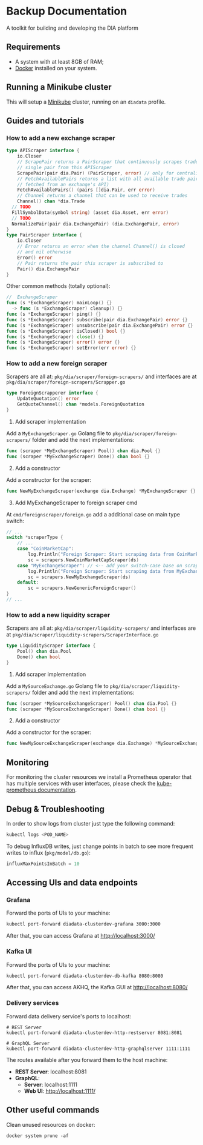 # Backup Documentation

A toolkit for building and developing the DIA platform

## Requirements

* A system with at least 8GB of RAM;
* [Docker](https://www.docker.com) installed on your system.

## Running a Minikube cluster

This will setup a [Minikube](https://github.com/kubernetes/minikube) cluster, running on an `diadata` profile.

## Guides and tutorials

### How to add a new exchange scraper

```go
type APIScraper interface {
	io.Closer
	// ScrapePair returns a PairScraper that continuously scrapes trades for a
	// single pair from this APIScraper
	ScrapePair(pair dia.Pair) (PairScraper, error) // only for centralized exchanges
	// FetchAvailablePairs returns a list with all available trade pairs (usually
	// fetched from an exchange's API)
	FetchAvailablePairs() (pairs []dia.Pair, err error)
	// Channel returns a channel that can be used to receive trades
	Channel() chan *dia.Trade
  // TODO
  FillSymbolData(symbol string) (asset dia.Asset, err error)
  // TODO
  NormalizePair(pair dia.ExchangePair) (dia.ExchangePair, error)
}
type PairScraper interface {
	io.Closer
	// Error returns an error when the channel Channel() is closed
	// and nil otherwise
	Error() error
	// Pair returns the pair this scraper is subscribed to
	Pair() dia.ExchangePair
}
```

Other common methods (totally optional):

```go
//  ExchangeScraper
func (s *ExchangeScraper) mainLoop() {}
  -> func (s *ExchangeScraper) cleanup() {}
func (s *ExchangeScraper) ping() {}
func (s *ExchangeScraper) subscribe(pair dia.ExchangePair) error {}
func (s *ExchangeScraper) unsubscribe(pair dia.ExchangePair) error {}
func (s *ExchangeScraper) isClosed() bool {}
func (s *ExchangeScraper) close() {}
func (s *ExchangeScraper) error() error {}
func (s *ExchangeScraper) setError(err error) {}
```

### How to add a new foreign scraper

Scrapers are all at: `pkg/dia/scraper/foreign-scrapers/` and interfaces are at `pkg/dia/scraper/foreign-scrapers/Scrapper.go`

```go
type ForeignScrapperer interface {
	UpdateQuotation() error
	GetQuoteChannel() chan *models.ForeignQuotation
}
```

1. Add scraper implementation

Add a `MyExchangeScraper.go` Golang file to `pkg/dia/scraper/foreign-scrapers/` folder and add the next implementations:

```go
func (scraper *MyExchangeScraper) Pool() chan dia.Pool {}
func (scraper *MyExchangeScraper) Done() chan bool {}
```

2. Add a constructor

Add a constructor for the scraper:

```go
func NewMyExchangeScraper(exchange dia.Exchange) *MyExchangeScraper {}
```

3. Add MyExchangeScraper to foreign scraper cmd

At `cmd/foreignscraper/foreign.go` add a additional case on main type switch:

```go
// ...
switch *scraperType {
	// ...
	case "CoinMarketCap":
		log.Println("Foreign Scraper: Start scraping data from CoinMarketCap")
		sc = scrapers.NewCoinMarketCapScraper(ds)
	case "MyExchangeScraper": // <-- add your switch-case base on scraper name
		log.Println("Foreign Scraper: Start scraping data from MyExchangeScraper")
		sc = scrapers.NewMyExchangeScraper(ds)
	default:
		sc = scrapers.NewGenericForeignScraper()
}
// ...
```

### How to add a new liquidity scraper

Scrapers are all at: `pkg/dia/scraper/liquidity-scrapers/` and interfaces are at `pkg/dia/scraper/liquidity-scrapers/ScraperInterface.go`

```go
type LiquidityScraper interface {
	Pool() chan dia.Pool
	Done() chan bool
}
```

1. Add scraper implementation

Add a `MySourceExchange.go` Golang file to `pkg/dia/scraper/liquidity-scrapers/` folder and add the next implementations:

```go
func (scraper *MySourceExchangeScraper) Pool() chan dia.Pool {}
func (scraper *MySourceExchangeScraper) Done() chan bool {}
```

2. Add a constructor

Add a constructor for the scraper:

```go
func NewMySourceExchangeScraper(exchange dia.Exchange) *MySourceExchangeScraper {}
```

## Monitoring

For monitoring the cluster resources we install a Prometheus operator that has multiple services with user interfaces, please check the [kube-prometheus documentation](https://github.com/prometheus-operator/kube-prometheus/blob/main/docs/access-ui.md).

## Debug & Troubleshooting

In order to show logs from cluster just type the following command:

```sh
kubectl logs <POD_NAME>
```

To debug InfluxDB writes, just change points in batch to see more frequent writes to influx (`pkg/model/db.go`):

```go
influxMaxPointsInBatch = 10
```

## Accessing UIs and data endpoints

### Grafana

Forward the ports of UIs to your machine:

```bash
kubectl port-forward diadata-clusterdev-grafana 3000:3000
```

After that, you can access Grafana at [http://localhost:3000/](http://localhost:3000/)

### Kafka UI

Forward the ports of UIs to your machine:

```bash
kubectl port-forward diadata-clusterdev-db-kafka 8080:8080
```

After that, you can access AKHQ, the Kafka GUI at [http://localhost:8080/](http://localhost:8080/)

### Delivery services

Forward data delivery service's ports to localhost:

```shell
# REST Server
kubectl port-forward diadata-clusterdev-http-restserver 8081:8081

# GraphQL Server
kubectl port-forward diadata-clusterdev-http-graphqlserver 1111:1111
```

The routes available after you forward them to the host machine:

* **REST Server**: localhost:8081
* **GraphQL**:
  * **Server**: localhost:1111
  * **Web UI**: [http://localhost:1111/](http://localhost:1111/)

## Other useful commands

Clean unused resources on docker:

```shell
docker system prune -af
```